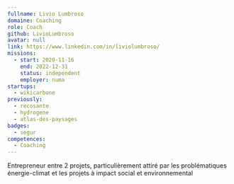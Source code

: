 ```yaml
---
fullname: Livio Lumbroso
domaine: Coaching
role: Coach
github: LivioLumbroso
avatar: null
link: https://www.linkedin.com/in/liviolumbroso/
missions:
  - start: 2020-11-16
    end: 2022-12-31
    status: independent
    employer: numa
startups:
  - wikicarbone
previously:
  - recosante
  - hydrogene
  - atlas-des-paysages
badges:
  - segur
competences:
  - Coaching
---
```

Entrepreneur entre 2 projets, particulièrement attiré par les problématiques énergie-climat et les projets à impact social et environnemental